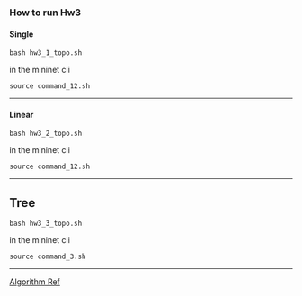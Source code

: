 ### How to run Hw3

#### Single

```sh=
bash hw3_1_topo.sh
```

in the mininet cli

```sh=
source command_12.sh 
```
---
#### Linear

```sh=
bash hw3_2_topo.sh
```

in the mininet cli

```sh=
source command_12.sh 
```
---
 
## Tree

```sh=
bash hw3_3_topo.sh
```

in the mininet cli

```sh=
source command_3.sh
``` 
---

[Algorithm Ref](https://web.eecs.umich.edu/~sugih/courses/eecs489/lectures/26-FlowControl+ARQ.pdf)

